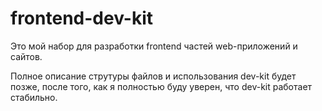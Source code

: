# frontend-dev-kit

Это мой набор для разработки frontend частей web-приложений и сайтов.

Полное описание струтуры файлов и использования dev-kit будет позже, после того, как я полностью буду уверен, что dev-kit работает стабильно.